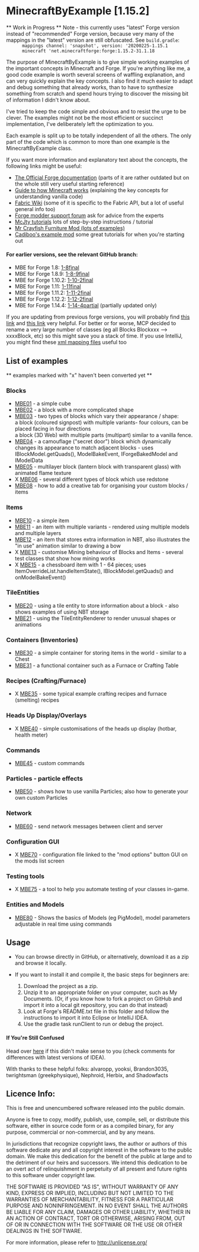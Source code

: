MinecraftByExample [1.15.2]
==================
** Work in Progress **
Note - this currently uses "latest" Forge version instead of "recommended" Forge version, because very many of the mappings
  in the "latest" version are still obfuscated.  See `build.gradle`:<br>
`      mappings channel: 'snapshot', version: '20200225-1.15.1`<br>
`      minecraft 'net.minecraftforge:forge:1.15.2-31.1.18`<br>

The purpose of MinecraftByExample is to give simple working examples of the important concepts in Minecraft and Forge. If you're anything like me, a good code example is worth several screens of waffling explanation, and can very quickly explain the key concepts.  I also find it much easier to adapt and debug something that already works, than to have to synthesize something from scratch and spend hours trying to discover the missing bit of information I didn't know about.

I've tried to keep the code simple and obvious and to resist the urge to be clever. The examples might not be the most efficient or succinct implementation, I've deliberately left the optimization to you.

Each example is split up to be totally independent of all the others.  The only part of the code which is common to more than one example is the MinecraftByExample class.

If you want more information and explanatory text about the concepts, the following links might be useful:

  - [The Official Forge documentation][forgedocs] (parts of it are rather outdated but on the whole still very useful starting reference)
  - [Guide to how Minecraft works][greyminecraftcoder] (explaining the key concepts for understanding vanilla code)
  - [Fabric Wiki][fabricwiki] (some of it is specific to the Fabric API, but a lot of useful general info too) 
  - [Forge modder support forum][Forge forum] ask for advice from the experts
  - [McJty tutorials][McJty] lots of step-by-step instructions / tutorial
  - [Mr Crayfish Furniture Mod (lots of examples)](https://github.com/MrCrayfish/MrCrayfishFurnitureMod)
  - [Cadiboo's example mod](https://github.com/Cadiboo/Example-Mod) some great tutorials for when you're starting out
  
#### For earlier versions, see the relevant GitHub branch:
 - MBE for Forge 1.8: [1-8final][version1-8]
 - MBE for Forge 1.8.9: [1-8-9final][version1-8-9]
 - MBE for Forge 1.10.2: [1-10-2final][version1-10-2]
 - MBE for Forge 1.11: [1-11final][version1-11]
 - MBE for Forge 1.11.2: [1-11-2final][version1-11-2]
 - MBE for Forge 1.12.2: [1-12-2final][version1-12-2]
 - MBE for Forge 1.14.4: [1-14-4partial][version1-14-4] (partially updated only)

If you are updating from previous forge versions, you will probably find [this link][versionupdates] and [this link][versionupdates1-15] very helpful.  For better or for worse, MCP decided to rename a very large number of classes (eg all Blocks Blockxxx --> xxxxBlock, etc) so this might save you a stack of time.
If you use IntelliJ, you might find these [xml mapping files][mapfiles] useful too

## List of examples

** examples marked with "x" haven't been converted yet **

### Blocks
  - [MBE01][01] - a simple cube
  - [MBE02][02] - a block with a more complicated shape
  - [MBE03][03] - two types of blocks which vary their appearance / shape:<br>
        a block (coloured signpost) with multiple variants- four colours, can be placed facing in four directions<br>
        a block (3D Web) with multiple parts (multipart) similar to a vanilla fence.
  - [MBE04][04] - a camouflage ("secret door") block which dynamically changes its appearance to match adjacent blocks - uses IBlockModel.getQuads(), ModelBakeEvent, IForgeBakedModel and IModelData  
  - [MBE05][05] - multilayer block (lantern block with transparent glass) with animated flame texture
  - X [MBE06][06] - several different types of block which use redstone
  - [MBE08][08] - how to add a creative tab for organising your custom blocks / items

### Items
  - [MBE10][10] - a simple item
  - [MBE11][11] - an item with multiple variants - rendered using multiple models and multiple layers
  - [MBE12][12] - an item that stores extra information in NBT, also illustrates the "in use" animation similar to drawing a bow
  - X [MBE13][13] - customise Mining behaviour of Blocks and Items - several test classes that show how mining works
  - X [MBE15][15] - a chessboard item with 1 - 64 pieces; uses ItemOverrideList.handleItemState(), IBlockModel.getQuads() and onModelBakeEvent()

### TileEntities
  - [MBE20][20] - using a tile entity to store information about a block - also shows examples of using NBT storage
  - [MBE21][21] - using the TileEntityRenderer to render unusual shapes or animations

### Containers (Inventories)
  - [MBE30][30] - a simple container for storing items in the world - similar to a Chest
  - [MBE31][31] - a functional container such as a Furnace or Crafting Table

### Recipes (Crafting/Furnace)
  - X [MBE35][35] - some typical example crafting recipes and furnace (smelting) recipes

### Heads Up Display/Overlays
  - X [MBE40][40] - simple customisations of the heads up display (hotbar, health meter)

### Commands
  - [MBE45][45] - custom commands

### Particles - particle effects
  - [MBE50][50] - shows how to use vanilla Particles; also how to generate your own custom Particles

### Network
  - [MBE60][60] - send network messages between client and server

### Configuration GUI
  - X [MBE70][70] - configuration file linked to the "mod options" button GUI on the mods list screen

### Testing tools
  - X [MBE75][75] - a tool to help you automate testing of your classes in-game.

### Entities and Models
  - [MBE80][80] - Shows the basics of Models (eg PigModel), model parameters adjustable in real time using commands
  
## Usage
  - You can browse directly in GitHub, or alternatively, download it as a zip and browse it locally.

  - If you want to install it and compile it, the basic steps for beginners are:
    1. Download the project as a zip.
    2. Unzip it to an appropriate folder on your computer, such as My Documents.  (Or, if you know how to fork a project on GitHub and import it into a local git repository, you can do that instead)
    3. Look at Forge's README.txt file in this folder and follow the instructions to import it into Eclipse or IntelliJ IDEA.
    4. Use the gradle task runClient to run or debug the project.

    
#### If You're Still Confused
Head over [here][more_help] if this didn't make sense to you (check comments for differences with latest versions of IDEA).

[main_classes]: https://github.com/TheGreyGhost/MinecraftByExample/tree/master/src/main/java/minecraftbyexample
[greyminecraftcoder]: https://greyminecraftcoder.blogspot.com/p/list-of-topics-1144.html
[forgedocs]:https://mcforge.readthedocs.org/en/latest/
[more_help]:https://suppergerrie2.com/minecraft-1-14-modding-with-forge-1-setting-up-a-dev-environment/

[01]: https://github.com/TheGreyGhost/MinecraftByExample/tree/master/src/main/java/minecraftbyexample/mbe01_block_simple
[02]: https://github.com/TheGreyGhost/MinecraftByExample/tree/master/src/main/java/minecraftbyexample/mbe02_block_partial
[03]: https://github.com/TheGreyGhost/MinecraftByExample/tree/master/src/main/java/minecraftbyexample/mbe03_block_variants
[04]: https://github.com/TheGreyGhost/MinecraftByExample/tree/master/src/main/java/minecraftbyexample/mbe04_block_dynamic_block_models
[05]: https://github.com/TheGreyGhost/MinecraftByExample/tree/master/src/main/java/minecraftbyexample/mbe05_block_advanced_models
[06]: https://github.com/TheGreyGhost/MinecraftByExample/tree/master/src/main/java/minecraftbyexample/mbe06_redstone
[08]: https://github.com/TheGreyGhost/MinecraftByExample/tree/master/src/main/java/minecraftbyexample/mbe08_creative_tab

[10]: https://github.com/TheGreyGhost/MinecraftByExample/tree/master/src/main/java/minecraftbyexample/mbe10_item_simple
[11]: https://github.com/TheGreyGhost/MinecraftByExample/tree/master/src/main/java/minecraftbyexample/mbe11_item_variants
[12]: https://github.com/TheGreyGhost/MinecraftByExample/tree/master/src/main/java/minecraftbyexample/mbe12_item_nbt_animate
[13]: https://github.com/TheGreyGhost/MinecraftByExample/tree/master/src/main/java/minecraftbyexample/mbe14_item_camera_transforms
[14]: https://github.com/TheGreyGhost/MinecraftByExample/tree/master/src/main/java/minecraftbyexample/mbe14_item_camera_transforms
[15]: https://github.com/TheGreyGhost/MinecraftByExample/tree/master/src/main/java/minecraftbyexample/mbe15_item_dynamic_item_model

[20]: https://github.com/TheGreyGhost/MinecraftByExample/tree/master/src/main/java/minecraftbyexample/mbe20_tileentity_data
[21]: https://github.com/TheGreyGhost/MinecraftByExample/tree/master/src/main/java/minecraftbyexample/mbe21_tileentityrenderer

[30]: https://github.com/TheGreyGhost/MinecraftByExample/tree/master/src/main/java/minecraftbyexample/mbe30_inventory_basic
[31]: https://github.com/TheGreyGhost/MinecraftByExample/tree/master/src/main/java/minecraftbyexample/mbe31_inventory_furnace
[35]: https://github.com/TheGreyGhost/MinecraftByExample/tree/master/src/main/java/minecraftbyexample/mbe35_recipes

[40]: https://github.com/TheGreyGhost/MinecraftByExample/tree/master/src/main/java/minecraftbyexample/mbe40_hud_overlay

[45]: https://github.com/TheGreyGhost/MinecraftByExample/tree/master/src/main/java/minecraftbyexample/mbe45_commands

[50]: https://github.com/TheGreyGhost/MinecraftByExample/tree/master/src/main/java/minecraftbyexample/mbe50_particle

[60]: https://github.com/TheGreyGhost/MinecraftByExample/tree/master/src/main/java/minecraftbyexample/mbe60_network_messages

[70]: https://github.com/TheGreyGhost/MinecraftByExample/tree/master/src/main/java/minecraftbyexample/mbe70_configuration

[75]: https://github.com/TheGreyGhost/MinecraftByExample/tree/master/src/main/java/minecraftbyexample/mbe75_testing_framework

[80]: https://github.com/TheGreyGhost/MinecraftByExample/tree/master/src/main/java/minecraftbyexample/mbe80_model_renderer

[Forge forum]: https://www.minecraftforge.net/forum/forum/70-modder-support/
[fabricwiki]: https://fabricmc.net/wiki/start
[McJty]: https://wiki.mcjty.eu/modding/index.php?title=YouTube-1.14

[gradle_tool_window]: https://www.jetbrains.com/idea/help/gradle-tool-window.html

[version1-8]: https://github.com/TheGreyGhost/MinecraftByExample/tree/1-8final
[version1-8-9]: https://github.com/TheGreyGhost/MinecraftByExample/tree/1-8-9final
[version1-10-2]: https://github.com/TheGreyGhost/MinecraftByExample/tree/1-10-2final
[version1-11]: https://github.com/TheGreyGhost/MinecraftByExample/tree/1-11-final
[version1-11-2]: https://github.com/TheGreyGhost/MinecraftByExample/tree/1-11-2-final
[version1-12-2]: https://github.com/TheGreyGhost/MinecraftByExample/tree/1-12-2-final
[version1-14-4]: https://github.com/TheGreyGhost/MinecraftByExample/tree/1-14-4-partial
[versionupdates]: https://gist.github.com/williewillus/353c872bcf1a6ace9921189f6100d09a
[versionupdates1-15]:https://gist.github.com/williewillus/30d7e3f775fe93c503bddf054ef3f93e
[mapfiles]: https://github.com/TheGreyGhost/MinecraftByExample/tree/master/miscellaneous

With thanks to these helpful folks:
alvaropp, 
yooksi,
Brandon3035,
twrightsman (greekphysique),
Nephroid,
Herbix, and
Shadowfacts

## Licence Info:
This is free and unencumbered software released into the public domain.

Anyone is free to copy, modify, publish, use, compile, sell, or
distribute this software, either in source code form or as a compiled
binary, for any purpose, commercial or non-commercial, and by any
means.

In jurisdictions that recognize copyright laws, the author or authors
of this software dedicate any and all copyright interest in the
software to the public domain. We make this dedication for the benefit
of the public at large and to the detriment of our heirs and
successors. We intend this dedication to be an overt act of
relinquishment in perpetuity of all present and future rights to this
software under copyright law.

THE SOFTWARE IS PROVIDED "AS IS", WITHOUT WARRANTY OF ANY KIND,
EXPRESS OR IMPLIED, INCLUDING BUT NOT LIMITED TO THE WARRANTIES OF
MERCHANTABILITY, FITNESS FOR A PARTICULAR PURPOSE AND NONINFRINGEMENT.
IN NO EVENT SHALL THE AUTHORS BE LIABLE FOR ANY CLAIM, DAMAGES OR
OTHER LIABILITY, WHETHER IN AN ACTION OF CONTRACT, TORT OR OTHERWISE,
ARISING FROM, OUT OF OR IN CONNECTION WITH THE SOFTWARE OR THE USE OR
OTHER DEALINGS IN THE SOFTWARE.

For more information, please refer to <http://unlicense.org/>
